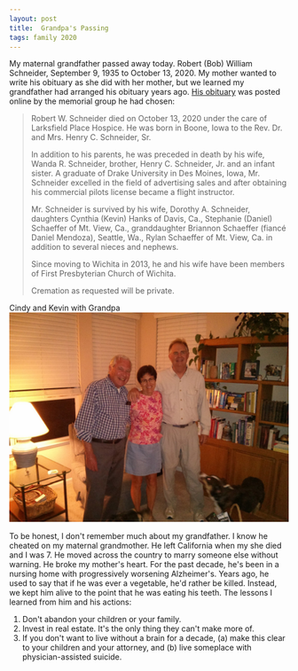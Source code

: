 ```yaml
---
layout: post
title:  Grandpa's Passing 
tags: family 2020
---
```


My maternal grandfather passed away today. Robert (Bob) William Schneider, 
September 9, 1935 to October 13, 2020. My mother wanted to write his obituary as 
she did with her mother, but we learned my grandfather had arranged his obituary years ago.
[His obituary](https://www.cozinememorial.com/obituary/Robert-Schneider) was 
posted online by the memorial group he had chosen:

<blockquote>
Robert W. Schneider died on October 13, 2020 under the care of Larksfield Place Hospice.
He was born in Boone, Iowa to the Rev. Dr. and Mrs. Henry C. Schneider, Sr.

In addition to his parents, he was preceded in death by his wife, Wanda R. Schneider, brother,
 Henry C. Schneider, Jr. and an infant sister. A graduate of Drake University in Des Moines, Iowa,
 Mr. Schneider excelled in the field of advertising sales and after obtaining his commercial pilots
 license became a flight instructor.

Mr. Schneider is survived by his wife, Dorothy A. Schneider, daughters Cynthia (Kevin) Hanks of Davis,
Ca., Stephanie (Daniel) Schaeffer of Mt. View, Ca., granddaughter Briannon Schaeffer (fiancé Daniel Mendoza),
Seattle, Wa., Rylan Schaeffer of Mt. View, Ca. in addition to several nieces and nephews.

Since moving to Wichita in 2013, he and his wife have been members of First Presbyterian Church of Wichita.

Cremation as requested will be private.
</blockquote>

Cindy and Kevin with Grandpa
![](/assets/2020-10-13-grandpa-passing/grandpa_2.jpg)



To be honest, I don't remember much about my grandfather. I know he cheated on my maternal grandmother. 
He left California when my she died and I was 7. He moved across the country to marry someone else
without warning. He broke my mother's heart.
For the past decade, he's been in a nursing home with progressively
worsening Alzheimer's. Years ago, he used to say that if he was ever a vegetable, he'd rather be killed.
 Instead, we kept him alive to the point that he was eating his teeth. The lessons I learned from him 
 and his actions:

1. Don't abandon your children or your family.
2. Invest in real estate. It's the only thing they can't make more of.
3. If you don't want to live without a brain for a decade, (a) make this clear to your children
and your attorney, and (b) live someplace with physician-assisted suicide.
